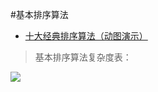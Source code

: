 #基本排序算法

- [十大经典排序算法（动图演示）](https://www.cnblogs.com/onepixel/articles/7674659.html)

> 基本排序算法复杂度表：

![](https://images2018.cnblogs.com/blog/849589/201804/849589-20180402133438219-1946132192.png)

